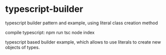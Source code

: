 # typescript-builder
typescript builder pattern and example, using literal class creation method

compile typescript:
npm run tsc 
node index

typescript based builder example, which allows to use literals to create new objects of types.

